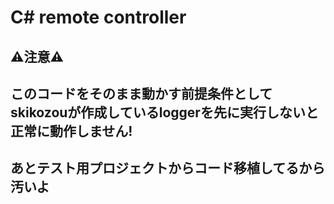 # C# remote controller
## ⚠注意⚠
## このコードをそのまま動かす前提条件としてskikozouが作成しているloggerを先に実行しないと正常に動作しません!
## あとテスト用プロジェクトからコード移植してるから汚いよ 
